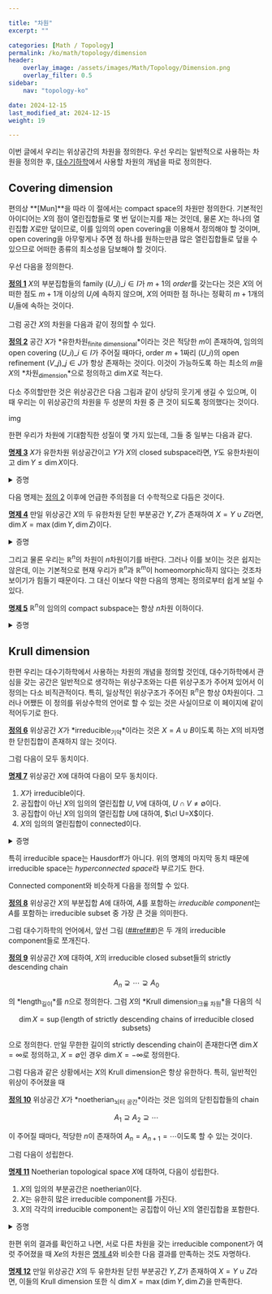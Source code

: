 ```yaml
---

title: "차원"
excerpt: ""

categories: [Math / Topology]
permalink: /ko/math/topology/dimension
header:
    overlay_image: /assets/images/Math/Topology/Dimension.png
    overlay_filter: 0.5
sidebar: 
    nav: "topology-ko"

date: 2024-12-15
last_modified_at: 2024-12-15
weight: 19

---
```


이번 글에서 우리는 위상공간의 차원을 정의한다. 우선 우리는 일반적으로 사용하는 차원을 정의한 후, [대수기하학](/ko/algebraic_geometry)에서 사용할 차원의 개념을 따로 정의한다. 

## Covering dimension

편의상 **[Mun]**을 따라 이 절에서는 compact space의 차원만 정의한다. 기본적인 아이디어는 $X$의 점이 열린집합들로 몇 번 덮이는지를 재는 것인데, 물론 $X$는 하나의 열린집합 $X$로만 덮이므로, 이를 임의의 open covering을 이용해서 정의해야 할 것이며, open covering을 아무렇게나 주면 점 하나를 원하는만큼 많은 열린집합들로 덮을 수 있으므로 어떠한 종류의 최소성을 담보해야 할 것이다. 

우선 다음을 정의한다.

<div class="definition" markdown="1">

<ins id="def1">**정의 1**</ins> $X$의 부분집합들의 family $(U\_i)\_{i\in I}$가 $m+1$의 *order*를 갖는다는 것은 $X$의 어떠한 점도 $m+1$개 이상의 $U_i$에 속하지 않으며, $X$의 어떠한 점 하나는 정확히 $m+1$개의 $U_i$들에 속하는 것이다.

</div>

그럼 공간 $X$의 차원을 다음과 같이 정의할 수 있다. 

<div class="definition" markdown="1">

<ins id="def2">**정의 2**</ins> 공간 $X$가 *유한차원<sub>finite dimensional</sub>*이라는 것은 적당한 $m$이 존재하여, 임의의 open covering $(U\_i)\_{i\in I}$가 주어질 때마다, order $m+1$짜리 $(U\_i)$의 open refinement $(V\_j)\_{j\in J}$가 항상 존재하는 것이다. 이것이 가능하도록 하는 최소의 $m$을 $X$의 *차원<sub>dimension</sub>*으로 정의하고 $\dim X$로 적는다. 

</div>

다소 주의할만한 것은 위상공간은 다음 그림과 같이 상당히 웃기게 생길 수 있으며, 이 때 우리는 이 위상공간의 차원을 두 성분의 차원 중 큰 것이 되도록 정의했다는 것이다.

img

한편 우리가 차원에 기대함직한 성질이 몇 가지 있는데, 그들 중 일부는 다음과 같다. 

<div class="proposition" markdown="1">

<ins id="prop3">**명제 3**</ins> $X$가 유한차원 위상공간이고 $Y$가 $X$의 closed subspace라면, $Y$도 유한차원이고 $\dim Y\leq\dim X$이다.

</div>
<details class="proof" markdown="1">
<summary>증명</summary>



</details>

다음 명제는 [정의 2](#def2) 이후에 언급한 주의점을 더 수학적으로 다듬은 것이다.

<div class="proposition" markdown="1">

<ins id="prop4">**명제 4**</ins> 만일 위상공간 $X$의 두 유한차원 닫힌 부분공간 $Y,Z$가 존재하여 $X=Y\cup Z$라면, $\dim X=\max(\dim Y,\dim Z)$이다. 

</div>
<details class="proof" markdown="1">
<summary>증명</summary>



</details>

그리고 물론 우리는 $\mathbb{R}^n$의 차원이 $n$차원이기를 바란다. 그러나 이를 보이는 것은 쉽지는 않은데, 이는 기본적으로 현재 우리가 $\mathbb{R}^n$과 $\mathbb{R}^m$이 homeomorphic하지 않다는 것조차 보이기가 힘들기 때문이다. 그 대신 이보다 약한 다음의 명제는 정의로부터 쉽게 보일 수 있다.

<div class="proposition" markdown="1">

<ins id="prop5">**명제 5**</ins> $\mathbb{R}^n$의 임의의 compact subspace는 항상 $n$차원 이하이다.

</div>
<details class="proof" markdown="1">
<summary>증명</summary>



</details>

## Krull dimension

한편 우리는 대수기하학에서 사용하는 차원의 개념을 정의할 것인데, 대수기하학에서 관심을 갖는 공간은 일반적으로 생각하는 위상구조와는 다른 위상구조가 주어져 있어서 이 정의는 다소 비직관적이다. 특히, 일상적인 위상구조가 주어진 $\mathbb{R}^n$은 항상 $0$차원이다. 그러나 어쨌든 이 정의를 위상수학의 언어로 할 수 있는 것은 사실이므로 이 페이지에 같이 적어두기로 한다.

<div class="definition" markdown="1">

<ins id="def6">**정의 6**</ins> 위상공간 $X$가 *irreducible<sub>기약</sub>*이라는 것은 $X=A\cup B$이도록 하는 $X$의 비자명한 닫힌집합이 존재하지 않는 것이다. 

</div>

그럼 다음이 모두 동치이다.

<div class="proposition" markdown="1">

<ins id="prop7">**명제 7**</ins> 위상공간 $X$에 대하여 다음이 모두 동치이다.

1. $X$가 irreducible이다.
2. 공집합이 아닌 $X$의 임의의 열린집합 $U,V$에 대하여, $U\cap V\neq\emptyset$이다.
3. 공집합이 아닌 $X$의 임의의 열린집합 $U$에 대하여, $\cl U=X$이다.
4. $X$의 임의의 열린집합이 connected이다.

</div>
<details class="proof" markdown="1">
<summary>증명</summary>



</details>

특히 irreducible space는 Hausdorff가 아니다. 위의 명제의 마지막 동치 때문에 irreducible space는 *hyperconnected space*라 부르기도 한다.

Connected component와 비슷하게 다음을 정의할 수 있다.

<div class="definition" markdown="1">

<ins id="def8">**정의 8**</ins> 위상공간 $X$의 부분집합 $A$에 대하여, $A$를 포함하는 *irreducible component*는 $A$를 포함하는 irreducible subset 중 가장 큰 것을 의미한다. 

</div>

그럼 대수기하학의 언어에서, 앞선 그림 ([##ref##]())은 두 개의 irreducible component들로 쪼개진다. 

<div class="definition" markdown="1">

<ins id="def9">**정의 9**</ins> 위상공간 $X$에 대하여, $X$의 irreducible closed subset들의 strictly descending chain

$$A_n\supsetneq\cdots\supsetneq A_0$$

의 *length<sub>길이</sub>*를 $n$으로 정의한다. 그럼 $X$의 *Krull dimension<sub>크룰 차원</sub>*을 다음의 식

$$\dim X=\sup\{\text{length of strictly descending chains of irreducible closed subsets}\}$$

으로 정의한다. 만일 무한한 길이의 strictly descending chain이 존재한다면 $\dim X=\infty$로 정의하고, $X=\emptyset$인 경우 $\dim X=-\infty$로 정의한다. 

</div>

그럼 다음과 같은 상황에서는 $X$의 Krull dimension은 항상 유한하다. 특히, 일반적인 위상이 주어졌을 때 

<div class="definition" markdown="1">

<ins id="def10">**정의 10**</ins> 위상공간 $X$가 *noetherian<sub>뇌터 공간</sub>*이라는 것은 임의의 닫힌집합들의 chain

$$A_1\supseteq A_2\supseteq\cdots$$

이 주어질 때마다, 적당한 $n$이 존재하여 $A_n=A_{n+1}=\cdots$이도록 할 수 있는 것이다.

</div>

그럼 다음이 성립한다.

<div class="proposition" markdown="1">

<ins id="prop11">**명제 11**</ins> Noetherian topological space $X$에 대하여, 다음이 성립한다.

1. $X$의 임의의 부분공간은 noetherian이다.
2. $X$는 유한히 많은 irreducible component를 가진다. 
3. $X$의 각각의 irreducible component는 공집합이 아닌 $X$의 열린집합을 포함한다.

</div>
<details class="proof" markdown="1">
<summary>증명</summary>



</details>

한편 위의 결과를 확인하고 나면, 서로 다른 차원을 갖는 irreducible component가 여럿 주어졌을 때 $X e$의 차원은 [명제 4](#prop4)와 비슷한 다음 결과를 만족하는 것도 자명하다. 

<div class="proposition" markdown="1">

<ins id="prop12">**명제 12**</ins> 만일 위상공간 $X$의 두 유한차원 닫힌 부분공간 $Y,Z$가 존재하여 $X=Y\cup Z$라면, 이들의 Krull dimension 또한 식 $\dim X=\max(\dim Y,\dim Z)$을 만족한다.

</div>
